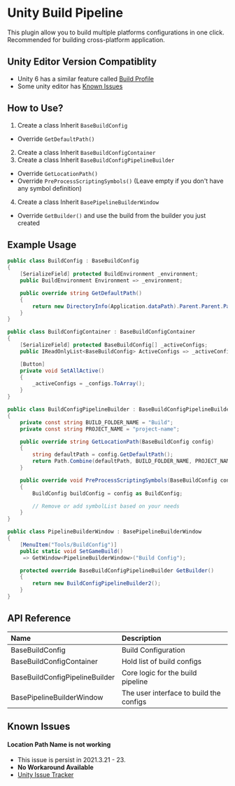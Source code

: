 # Unity Build Pipeline
This plugin allow you to build multiple platforms configurations in one click. Recommended for building cross-platform application.

## Unity Editor Version Compatiblity
- Unity 6 has a similar feature called [Build Profile](https://docs.unity3d.com/6000.0/Documentation/Manual/build-profiles.html)
- Some unity editor has [Known Issues](https://github.com/StinkySteak/builder-pipeline/edit/master/README.md#known-issues)

## How to Use?
1. Create a class Inherit `BaseBuildConfig`
  - Override `GetDefaultPath()`
2. Create a class Inherit `BaseBuildConfigContainer`
3. Create a class Inherit `BaseBuildConfigPipelineBuilder`
  - Override `GetLocationPath()`
  - Override `PreProcessScriptingSymbols()` (Leave empty if you don't have any symbol definition)
4. Create a class Inherit `BasePipelineBuilderWindow`
  - Override `GetBuilder()` and use the build from the builder you just created

## Example Usage
```cs
public class BuildConfig : BaseBuildConfig
{
    [SerializeField] protected BuildEnvironment _environment;
    public BuildEnvironment Environment => _environment;

    public override string GetDefaultPath()
    {
        return new DirectoryInfo(Application.dataPath).Parent.Parent.Parent.FullName;
    }
}
```

```cs
public class BuildConfigContainer : BaseBuildConfigContainer
{
    [SerializeField] protected BaseBuildConfig[] _activeConfigs;
    public IReadOnlyList<BaseBuildConfig> ActiveConfigs => _activeConfigs;

    [Button]
    private void SetAllActive()
    {
        _activeConfigs = _configs.ToArray();
    }
}
```

```cs
public class BuildConfigPipelineBuilder : BaseBuildConfigPipelineBuilder
{
    private const string BUILD_FOLDER_NAME = "Build";
    private const string PROJECT_NAME = "project-name";

    public override string GetLocationPath(BaseBuildConfig config)
    {
        string defaultPath = config.GetDefaultPath();
        return Path.Combine(defaultPath, BUILD_FOLDER_NAME, PROJECT_NAME, config.FolderName);
    }

    public override void PreProcessScriptingSymbols(BaseBuildConfig config, in List<string> symbolList)
    {
        BuildConfig buildConfig = config as BuildConfig;

        // Remove or add symbolList based on your needs
    }
}
```

```cs
public class PipelineBuilderWindow : BasePipelineBuilderWindow
{
    [MenuItem("Tools/BuildConfig")]
    public static void SetGameBuild()
     => GetWindow<PipelineBuilderWindow>("Build Config");

    protected override BaseBuildConfigPipelineBuilder GetBuilder()
    {
        return new BuildConfigPipelineBuilder2();
    }
}
```

 
## API Reference
| Name | Description     | 
| :-------- | :------- | 
| BaseBuildConfig | Build Configuration | 
| BaseBuildConfigContainer | Hold list of build configs | 
| BaseBuildConfigPipelineBuilder | Core logic for the build pipeline | 
| BasePipelineBuilderWindow | The user interface to build the configs | 

## Known Issues
#### Location Path Name is not working
- This issue is persist in 2021.3.21 - 23. 
- **No Workaround Available**
- [Unity Issue Tracker](https://issuetracker.unity3d.com/issues/buildpipeline-dot-buildplayer-ignores-buildplayeroptions-dot-locationpathname-and-attempts-to-build-to-the-cached-folder)

